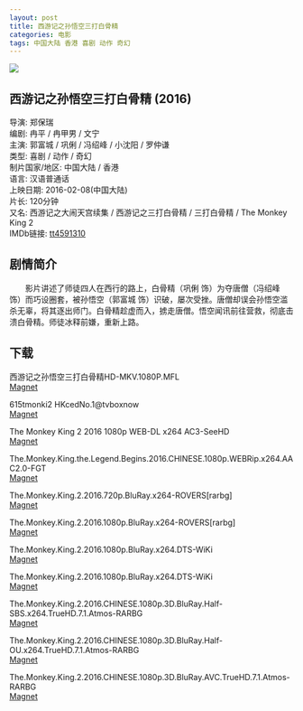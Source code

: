 ```yaml
---
layout: post
title: 西游记之孙悟空三打白骨精
categories: 电影
tags: 中国大陆 香港 喜剧 动作 奇幻
---
```


![](http://image13.m1905.cn/uploadfile/2016/0202/20160202104549438694.jpg)

## 西游记之孙悟空三打白骨精 (2016)
导演: 郑保瑞  
编剧: 冉平 / 冉甲男 / 文宁  
主演: 郭富城 / 巩俐 / 冯绍峰 / 小沈阳 / 罗仲谦  
类型: 喜剧 / 动作 / 奇幻  
制片国家/地区: 中国大陆 / 香港  
语言: 汉语普通话  
上映日期: 2016-02-08(中国大陆)  
片长: 120分钟  
又名: 西游记之大闹天宫续集 / 西游记之三打白骨精 / 三打白骨精 / The Monkey King 2  
IMDb链接: [tt4591310](http://www.imdb.com/title/tt4591310)

## 剧情简介
　　影片讲述了师徒四人在西行的路上，白骨精（巩俐 饰）为夺唐僧（冯绍峰 饰）而巧设圈套，被孙悟空（郭富城 饰）识破，屡次受挫。唐僧却误会孙悟空滥杀无辜，将其逐出师门。白骨精趁虚而入，掳走唐僧。悟空闻讯前往营救，彻底击溃白骨精。师徒冰释前嫌，重新上路。

## 下载
西游记之孙悟空三打白骨精HD-MKV.1080P.MFL  
[Magnet](magnet:?xt=urn:btih:E605E81E1CED7A6B875D6991B7DDB0150D004B59)

615tmonki2 HKcedNo.1@tvboxnow  
[Magnet](magnet:?xt=urn:btih:577CD713C15B48E370ADEDE180DAAE987F42DF88)

The Monkey King 2 2016 1080p WEB-DL x264 AC3-SeeHD  
[Magnet](magnet:?xt=urn:btih:9C75B302E44046AE1F9B399B4697DACF1736089A)

The.Monkey.King.the.Legend.Begins.2016.CHINESE.1080p.WEBRip.x264.AAC2.0-FGT  
[Magnet](magnet:?xt=urn:btih:C7DAF6EF250334B7F74C27C0B1134D07775964FA)

The.Monkey.King.2.2016.720p.BluRay.x264-ROVERS[rarbg]  
[Magnet](magnet:?xt=urn:btih:AC86C96E448A722D40DE222E858DFAC1E15FCEEE)

The.Monkey.King.2.2016.1080p.BluRay.x264-ROVERS[rarbg]  
[Magnet](magnet:?xt=urn:btih:A2247EF7CA36175E7CE6E68428495D78109EF5FE)

The.Monkey.King.2.2016.1080p.BluRay.x264.DTS-WiKi  
[Magnet](magnet:?xt=urn:btih:99436D74CAB6F5360A36DF5FAD4BDB678A70D267)

The.Monkey.King.2.2016.1080p.BluRay.x264.DTS-WiKi  
[Magnet](magnet:?xt=urn:btih:99436D74CAB6F5360A36DF5FAD4BDB678A70D267)

The.Monkey.King.2.2016.CHINESE.1080p.3D.BluRay.Half-SBS.x264.TrueHD.7.1.Atmos-RARBG  
[Magnet](magnet:?xt=urn:btih:69A00E8A500D2C4E44B69B1725BA4E12B3CE4A7B)

The.Monkey.King.2.2016.CHINESE.1080p.3D.BluRay.Half-OU.x264.TrueHD.7.1.Atmos-RARBG  
[Magnet](magnet:?xt=urn:btih:3F079E54CF47C0D8D25AF716A259EAD713C2DDD5)

The.Monkey.King.2.2016.CHINESE.1080p.3D.BluRay.AVC.TrueHD.7.1.Atmos-RARBG  
[Magnet](magnet:?xt=urn:btih:165D6D00D0AEDCC027F7617DB990025814603FD0)
